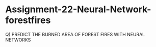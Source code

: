 # Assignment-22-Neural-Network-forestfires

Q) PREDICT THE BURNED AREA OF FOREST FIRES WITH NEURAL NETWORKS
